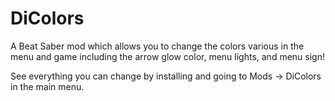 # DiColors
 A Beat Saber mod which allows you to change the colors various in the menu and game including the arrow glow color, menu lights, and menu sign!
 
 See everything you can change by installing and going to Mods -> DiColors in the main menu.
